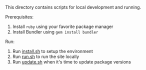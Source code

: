 This directory contains scripts for local development and running.

Prerequisites:
1. Install `ruby` using your favorite package manager
2. Install Bundler using `gem install bundler`

Run:
1. Run [install.sh](install.sh) to setup the environment
2. Run [run.sh](run.sh) to run the site locally
3. Run [update.sh](update.sh) when it's time to update package versions